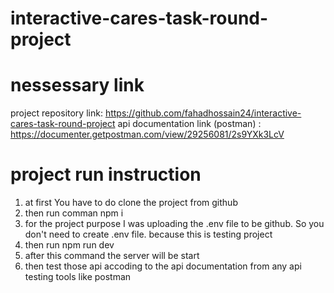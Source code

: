 # interactive-cares-task-round-project

# nessessary link

project repository link: https://github.com/fahadhossain24/interactive-cares-task-round-project
api documentation link (postman) : https://documenter.getpostman.com/view/29256081/2s9YXk3LcV

# project run instruction

1. at first You have to do clone the project from github
2. then run comman npm i
3. for the project purpose I was uploading the .env file to be github. So you don't need to create .env file. because this is testing project
4. then run npm run dev
5. after this command the server will be start
6. then test those api accoding to the api documentation from any api testing tools like postman

   

